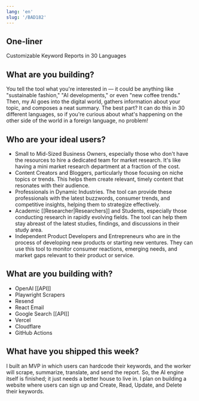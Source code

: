 ```yaml
---
lang: 'en'
slug: '/BAD182'
---
```


## One-liner

Customizable Keyword Reports in 30 Languages

## What are you building?

You tell the tool what you're interested in — it could be anything like "sustainable fashion," "AI developments," or even "new coffee trends." Then, my AI goes into the digital world, gathers information about your topic, and composes a neat summary. The best part? It can do this in 30 different languages, so if you're curious about what's happening on the other side of the world in a foreign language, no problem!

## Who are your ideal users?

- Small to Mid-Sized Business Owners, especially those who don't have the resources to hire a dedicated team for market research. It's like having a mini market research department at a fraction of the cost.
- Content Creators and Bloggers, particularly those focusing on niche topics or trends. This helps them create relevant, timely content that resonates with their audience.
- Professionals in Dynamic Industries. The tool can provide these professionals with the latest buzzwords, consumer trends, and competitive insights, helping them to strategize effectively.
- Academic [[Researcher|Researchers]] and Students, especially those conducting research in rapidly evolving fields. The tool can help them stay abreast of the latest studies, findings, and discussions in their study area.
- Independent Product Developers and Entrepreneurs who are in the process of developing new products or starting new ventures. They can use this tool to monitor consumer reactions, emerging needs, and market gaps relevant to their product or service.

## What are you building with?

- OpenAI [[API]]
- Playwright Scrapers
- Resend
- React Email
- Google Search [[API]]
- Vercel
- Cloudflare
- GitHub Actions

## What have you shipped this week?

I built an MVP in which users can hardcode their keywords, and the worker will scrape, summarize, translate, and send the report. So, the AI engine itself is finished; it just needs a better house to live in. I plan on building a website where users can sign up and Create, Read, Update, and Delete their keywords.
